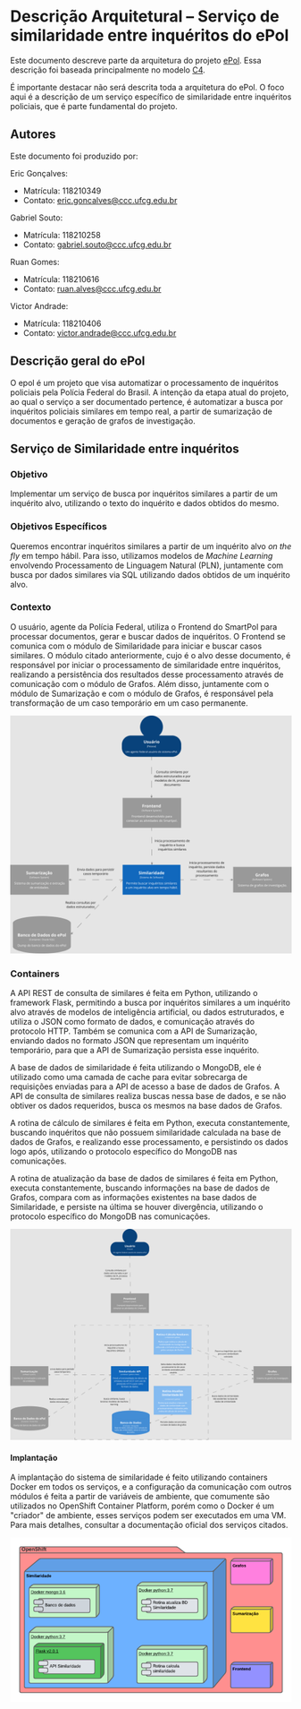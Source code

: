 # Descrição Arquitetural – Serviço de similaridade entre inquéritos do ePol

Este documento descreve parte da arquitetura do projeto [ePol](https://github.com/orgs/epol-ufcg/teams/similaridade/repositories). Essa descrição foi baseada principalmente no modelo [C4](https://c4model.com/).

É importante destacar não será descrita toda a arquitetura do ePol. O foco aqui é a descrição de um serviço específico de similaridade entre inquéritos policiais, que é parte fundamental do projeto.

## Autores

Este documento foi produzido por: 

Eric Gonçalves:
- Matrícula: 118210349
- Contato: eric.goncalves@ccc.ufcg.edu.br

Gabriel Souto:
- Matrícula: 118210258
- Contato: gabriel.souto@ccc.ufcg.edu.br

Ruan Gomes:
- Matrícula: 118210616
- Contato: ruan.alves@ccc.ufcg.edu.br

Victor Andrade:
- Matrícula: 118210406
- Contato: victor.andrade@ccc.ufcg.edu.br

## Descrição geral do ePol

O epol é um projeto que visa automatizar o processamento de inquéritos policiais pela Polícia Federal do Brasil. A intenção da etapa atual do projeto, ao qual o serviço a ser documentado pertence, é automatizar a busca por inquéritos policiais similares em tempo real, a partir de sumarização de documentos e geração de grafos de investigação.

## Serviço de Similaridade entre inquéritos

### Objetivo

Implementar um serviço de busca por inquéritos similares a partir de um inquérito alvo, utilizando o texto do inquérito e dados obtidos do mesmo.

### Objetivos Específicos

Queremos encontrar inquéritos similares a partir de um inquérito alvo *on the fly* em tempo hábil. Para isso, utilizamos modelos de *Machine Learning* envolvendo Processamento de Linguagem Natural (PLN), juntamente com busca por dados similares via SQL utilizando dados obtidos de um inquérito alvo.

### Contexto

O usuário, agente da Polícia Federal, utiliza o Frontend do SmartPol para processar documentos, gerar e buscar dados de inquéritos. O Frontend se comunica com o módulo de Similaridade para iniciar e buscar casos similares. O módulo citado anteriormente, cujo é o alvo desse documento, é responsável por iniciar o processamento de similaridade entre inquéritos, realizando a persistência dos resultados desse processamento através de comunicação com o módulo de Grafos. Além disso, juntamente com o módulo de Sumarização e com o módulo de Grafos, é responsável pela transformação de um caso temporário em um caso permanente.

![Diagrama de contexto do ePol](./epol/context-diagram-epol.png)

### Containers

A API REST de consulta de similares é feita em Python, utilizando o framework Flask, permitindo a busca por inquéritos similares a um inquérito alvo através de modelos de inteligência artificial, ou dados estruturados, e utiliza o JSON como formato de dados, e comunicação através do protocolo HTTP. Também se comunica com a API de Sumarização, enviando dados no formato JSON que representam um inquérito temporário, para que a API de Sumarização persista esse inquérito.

A base de dados de similaridade é feita utilizando o MongoDB, ele é utilizado como uma camada de cache para evitar sobrecarga de requisições enviadas para a API de acesso a base de dados de Grafos. A API de consulta de similares realiza buscas nessa base de dados, e se não obtiver os dados requeridos, busca os mesmos na base dados de Grafos.
   
A rotina de cálculo de similares é feita em Python, executa constantemente, buscando inquéritos que não possuem similaridade calculada na base de dados de Grafos, e realizando esse processamento, e persistindo os dados logo após, utilizando o protocolo específico do MongoDB nas comunicações.
                                                                                      
A rotina de atualização da base de dados de similares é feita em Python, executa constantemente, buscando informações na base de dados de Grafos, compara com as informações existentes na base dados de Similaridade, e persiste na última se houver divergência, utilizando o protocolo específico do MongoDB nas comunicações.

![Diagrama de container do ePol](./epol/container-diagram-epol.png)

#### Implantação

A implantação do sistema de similaridade é feito utilizando containers Docker em todos os serviços, e a configuração da comunicação com outros módulos é feita a partir de variáveis de ambiente, que comumente são utilizados no OpenShift Container Platform, porém como o Docker é um "criador" de ambiente, esses serviços podem ser executados em uma VM. Para mais detalhes, consultar a documentação oficial dos serviços citados.

![Diagrama de implantação do ePol](./epol/diagrama-implantacao.png)
